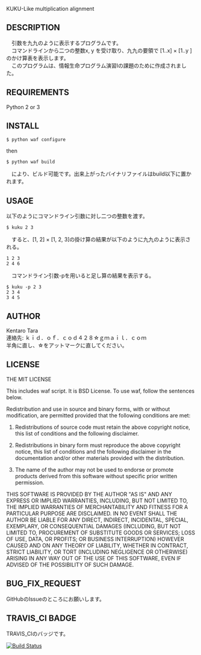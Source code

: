 KUKU-Like multiplication alignment

## DESCRIPTION

　引数を九九のように表示するプログラムです。  
　コマンドラインから二つの整数x, y を受け取り、九九の要領で [1..x] × [1..y ] のかけ算表を表示します。  
　このプログラムは、情報生命プログラム演習Iの課題のために作成されました。  

## REQUIREMENTS

  Python 2 or 3

## INSTALL

````
$ python waf configure
````

  then

````
$ python waf build
````

　により、ビルド可能です。出来上がったバイナリファイルはbuild以下に置かれます。
 
## USAGE

  以下のようにコマンドライン引数に対し二つの整数を渡す。

````
$ kuku 2 3
````

　すると、[1, 2] × [1, 2, 3]の掛け算の結果が以下のように九九のように表示される。

````
1 2 3 
2 4 6 
````

　コマンドライン引数-pを用いると足し算の結果を表示する。

````
$ kuku -p 2 3
2 3 4 
3 4 5 
````

## AUTHOR

  Kentaro Tara  
  連絡先: ｋｉｄ．ｏｆ．ｃｏｄ４２８☆ｇｍａｉｌ．ｃｏｍ  
  半角に直し、☆をアットマークに直してください。  

## LICENSE

  THE MIT LICENSE  

  This includes waf script. It is BSD License. To use waf, follow the sentences below.  

  Redistribution and use in source and binary forms, with or without
modification, are permitted provided that the following conditions
are met:

1. Redistributions of source code must retain the above copyright
   notice, this list of conditions and the following disclaimer.

2. Redistributions in binary form must reproduce the above copyright
   notice, this list of conditions and the following disclaimer in the
   documentation and/or other materials provided with the distribution.

3. The name of the author may not be used to endorse or promote products
   derived from this software without specific prior written permission.

THIS SOFTWARE IS PROVIDED BY THE AUTHOR "AS IS" AND ANY EXPRESS OR
IMPLIED WARRANTIES, INCLUDING, BUT NOT LIMITED TO, THE IMPLIED
WARRANTIES OF MERCHANTABILITY AND FITNESS FOR A PARTICULAR PURPOSE ARE
DISCLAIMED. IN NO EVENT SHALL THE AUTHOR BE LIABLE FOR ANY DIRECT,
INDIRECT, INCIDENTAL, SPECIAL, EXEMPLARY, OR CONSEQUENTIAL DAMAGES
(INCLUDING, BUT NOT LIMITED TO, PROCUREMENT OF SUBSTITUTE GOODS OR
SERVICES; LOSS OF USE, DATA, OR PROFITS; OR BUSINESS INTERRUPTION)
HOWEVER CAUSED AND ON ANY THEORY OF LIABILITY, WHETHER IN CONTRACT,
STRICT LIABILITY, OR TORT (INCLUDING NEGLIGENCE OR OTHERWISE) ARISING
IN ANY WAY OUT OF THE USE OF THIS SOFTWARE, EVEN IF ADVISED OF THE
POSSIBILITY OF SUCH DAMAGE.

## BUG_FIX_REQUEST 

  GitHubのIssueのところにお願いします。


## TRAVIS_CI BADGE

  TRAVIS_CIのバッジです。  

[![Build Status](https://travis-ci.org/rnrnuraln/Info_bio_pro_kadai.svg?branch=master)](https://travis-ci.org/rnrnuraln/Info_bio_pro_kadai)
